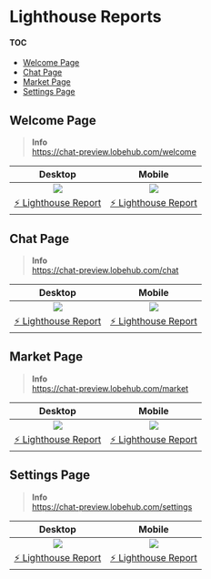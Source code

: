 # Lighthouse Reports

#### TOC

- [Welcome Page](#welcome-page)
- [Chat Page](#chat-page)
- [Market Page](#market-page)
- [Settings Page](#settings-page)

## Welcome Page

> **Info**\
> <https://chat-preview.lobehub.com/welcome>

|                     Desktop                     |                     Mobile                     |
| :---------------------------------------------: | :--------------------------------------------: |
|              ![][welcome-desktop]               |              ![][welcome-mobile]               |
| [⚡️ Lighthouse Report][welcome-desktop-report] | [⚡️ Lighthouse Report][welcome-mobile-report] |

## Chat Page

> **Info**\
> <https://chat-preview.lobehub.com/chat>

|                   Desktop                    |                   Mobile                    |
| :------------------------------------------: | :-----------------------------------------: |
|              ![][chat-desktop]               |              ![][chat-mobile]               |
| [⚡️ Lighthouse Report][chat-desktop-report] | [⚡️ Lighthouse Report][chat-mobile-report] |

## Market Page

> **Info**\
> <https://chat-preview.lobehub.com/market>

|                    Desktop                     |                    Mobile                     |
| :--------------------------------------------: | :-------------------------------------------: |
|              ![][market-desktop]               |              ![][market-mobile]               |
| [⚡️ Lighthouse Report][market-desktop-report] | [⚡️ Lighthouse Report][market-mobile-report] |

## Settings Page

> **Info**\
> <https://chat-preview.lobehub.com/settings>

|                     Desktop                      |                     Mobile                      |
| :----------------------------------------------: | :---------------------------------------------: |
|              ![][settings-desktop]               |              ![][settings-mobile]               |
| [⚡️ Lighthouse Report][settings-desktop-report] | [⚡️ Lighthouse Report][settings-mobile-report] |

[chat-desktop]: https://raw.githubusercontent.com/lobehub/lobe-chat/lighthouse/lighthouse/chat/desktop/pagespeed.svg
[chat-desktop-report]: https://lobehub.github.io/lobe-chat/lighthouse/chat/desktop/chat_lobehub_com_chat.html
[chat-mobile]: https://raw.githubusercontent.com/lobehub/lobe-chat/lighthouse/lighthouse/chat/mobile/pagespeed.svg
[chat-mobile-report]: https://lobehub.github.io/lobe-chat/lighthouse/chat/mobile/chat_lobehub_com_chat.html
[market-desktop]: https://raw.githubusercontent.com/lobehub/lobe-chat/lighthouse/lighthouse/market/desktop/pagespeed.svg
[market-desktop-report]: https://lobehub.github.io/lobe-chat/lighthouse/market/desktop/chat_lobehub_com_market.html
[market-mobile]: https://raw.githubusercontent.com/lobehub/lobe-chat/lighthouse/lighthouse/market/mobile/pagespeed.svg
[market-mobile-report]: https://lobehub.github.io/lobe-chat/lighthouse/market/mobile/chat_lobehub_com_market.html
[settings-desktop]: https://raw.githubusercontent.com/lobehub/lobe-chat/lighthouse/lighthouse/settings/desktop/pagespeed.svg
[settings-desktop-report]: https://lobehub.github.io/lobe-chat/lighthouse/settings/desktop/chat_lobehub_com_settings.html
[settings-mobile]: https://raw.githubusercontent.com/lobehub/lobe-chat/lighthouse/lighthouse/settings/mobile/pagespeed.svg
[settings-mobile-report]: https://lobehub.github.io/lobe-chat/lighthouse/settings/mobile/chat_lobehub_com_settings.html
[welcome-desktop]: https://raw.githubusercontent.com/lobehub/lobe-chat/lighthouse/lighthouse/welcome/desktop/pagespeed.svg
[welcome-desktop-report]: https://lobehub.github.io/lobe-chat/lighthouse/welcome/desktop/chat_lobehub_com_welcome.html
[welcome-mobile]: https://raw.githubusercontent.com/lobehub/lobe-chat/lighthouse/lighthouse/welcome/mobile/pagespeed.svg
[welcome-mobile-report]: https://lobehub.github.io/lobe-chat/lighthouse/welcome/mobile/chat_lobehub_com_welcome.html
